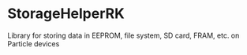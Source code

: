 # StorageHelperRK
Library for storing data in EEPROM, file system, SD card, FRAM, etc. on Particle devices
